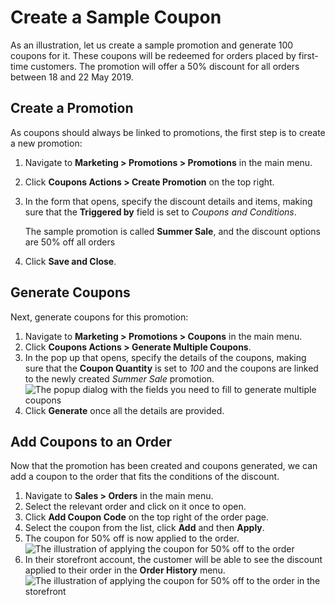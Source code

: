 <a id="user-guide-marketing-promotions-coupons-sample"></a>

# Create a Sample Coupon

<!-- begin -->

As an illustration, let us create a sample promotion and generate 100 coupons for it. These coupons will be redeemed for orders placed by first-time customers. The promotion will offer a 50% discount for all orders between 18 and 22 May 2019.

## Create a Promotion

As coupons should always be linked to promotions, the first step is to create a new promotion:

1. Navigate to **Marketing > Promotions > Promotions** in the main menu.
2. Click **Coupons Actions > Create Promotion** on the top right.
3. In the form that opens, specify the discount details and items, making sure that the **Triggered by** field is set to *Coupons and Conditions*.

   The sample promotion is called **Summer Sale**, and the discount options are 50% off all orders
4. Click **Save and Close**.

## Generate Coupons

Next, generate coupons for this promotion:

1. Navigate to **Marketing > Promotions > Coupons** in the main menu.
2. Click **Coupons Actions > Generate Multiple Coupons**.
3. In the pop up that opens, specify the details of the coupons, making sure that the **Coupon Quantity** is set to *100* and the coupons are linked to the newly created *Summer Sale* promotion.
   ![The popup dialog with the fields you need to fill to generate multiple coupons](user/img/marketing/coupons/SampleCoupons4.png)
4. Click **Generate** once all the details are provided.

## Add Coupons to an Order

Now that the promotion has been created and coupons generated, we can add a coupon to the order that fits the conditions of the discount.

1. Navigate to **Sales > Orders** in the main menu.
2. Select the relevant order and click on it once to open.
3. Click **Add Coupon Code** on the top right of the order page.
4. Select the coupon from the list, click **Add** and then  **Apply**.
5. The coupon for 50% off is now applied to the order.
   ![The illustration of applying the coupon for 50% off to the order](user/img/marketing/coupons/SampleCoupons8.png)
6. In their storefront account, the customer will be able to see the discount applied to their order in the **Order History** menu.
   ![The illustration of applying the coupon for 50% off to the order in the storefront](user/img/marketing/coupons/SampleCoupons9.png)

<!-- finish -->
<!-- fa-bars = fa-navicon -->
<!-- Ic Tiles is used as Set As Default in saved views, and as tiles in display layout options -->
<!-- IcPencil refers to Rename in Commerce and Inline Editing in CRM -->
<!-- Check mark in the square. -->
<!-- SortDesc is also used as drop-down arrow -->
